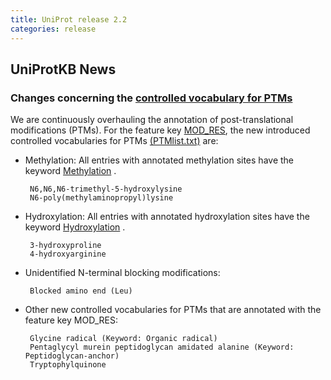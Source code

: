 ```yaml
---
title: UniProt release 2.2
categories: release
---
```


## UniProtKB News

### Changes concerning the [controlled vocabulary for PTMs](https://ftp.uniprot.org/pub/databases/uniprot/current_release/knowledgebase/complete/docs/ptmlist)

We are continuously overhauling the annotation of post-translational modifications (PTMs). For the feature key [MOD\_RES](http://www.uniprot.org/manual/mod_res), the new introduced controlled vocabularies for PTMs [(PTMlist.txt)](https://ftp.uniprot.org/pub/databases/uniprot/current_release/knowledgebase/complete/docs/ptmlist) are:

-   Methylation: All entries with annotated methylation sites have the keyword [Methylation](http://www.uniprot.org/keywords/KW-0488) .

         N6,N6,N6-trimethyl-5-hydroxylysine
         N6-poly(methylaminopropyl)lysine

-   Hydroxylation: All entries with annotated hydroxylation sites have the keyword [Hydroxylation](http://www.uniprot.org/keywords/KW-0379) .

         3-hydroxyproline
         4-hydroxyarginine

-   Unidentified N-terminal blocking modifications:

         Blocked amino end (Leu)

-   Other new controlled vocabularies for PTMs that are annotated with the feature key MOD\_RES:

         Glycine radical (Keyword: Organic radical)
         Pentaglycyl murein peptidoglycan amidated alanine (Keyword: Peptidoglycan-anchor)
         Tryptophylquinone
